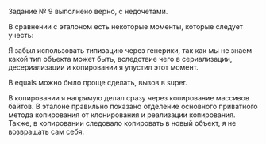 Задание № 9 выполнено верно, с недочетами.

В сравнении с эталоном есть некоторые моменты, которые следует учесть:

Я забыл использовать типизацию через генерики, так как мы не знаем какой тип объекта может быть, 
вследствие чего в сериализации, десериализации и копировании я упустил этот момент.

В equals можно было проще сделать, вызов в super.

В копировании я напрямую делал сразу через копирование массивов байтов. 
В эталоне правильно показано отделение основного приватного метода копирования от клонирования и реализации копирования.
Также, в копировании следовало копировать в новый объект, я не возвращать сам себя.
